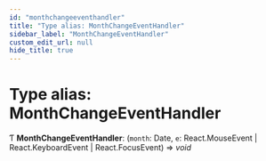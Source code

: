 ```yaml
---
id: "monthchangeeventhandler"
title: "Type alias: MonthChangeEventHandler"
sidebar_label: "MonthChangeEventHandler"
custom_edit_url: null
hide_title: true
---
```


# Type alias: MonthChangeEventHandler

Ƭ **MonthChangeEventHandler**: (`month`: Date, `e`: React.MouseEvent \| React.KeyboardEvent \| React.FocusEvent) => *void*
